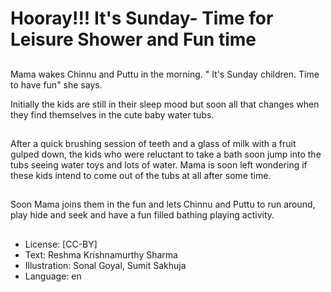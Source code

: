 # Hooray!!! It's Sunday- Time for Leisure Shower and Fun time

##
Mama wakes Chinnu and Puttu in the morning. " It's Sunday children. Time to have fun" she says.

Initially the kids are still in their sleep mood but soon all that changes when they find themselves in the cute baby water tubs.

##
After a quick brushing session of teeth and a glass of milk with a fruit gulped down, the kids who were reluctant to take a bath soon jump into the tubs seeing water toys and lots of water. Mama is soon left wondering if these kids intend to come out of the tubs at all after some time.

##
Soon Mama joins them in the fun and lets Chinnu and Puttu to run around, play hide and seek and have a fun filled bathing playing activity.

##
* License: [CC-BY]
* Text: Reshma Krishnamurthy Sharma
* Illustration: Sonal Goyal, Sumit Sakhuja
* Language: en
